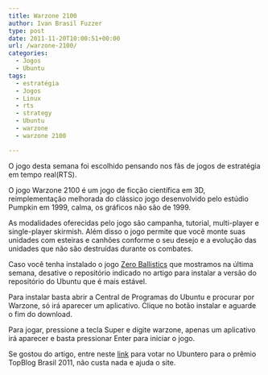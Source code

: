 ```yaml
---
title: Warzone 2100
author: Ivan Brasil Fuzzer
type: post
date: 2011-11-20T10:00:51+00:00
url: /warzone-2100/
categories:
  - Jogos
  - Ubuntu
tags:
  - estratégia
  - Jogos
  - Linux
  - rts
  - strategy
  - Ubuntu
  - warzone
  - warzone 2100

---
```

<p style="text-align: center;">
</p>

O jogo desta semana foi escolhido pensando nos fãs de jogos de estratégia em tempo real(RTS).

O jogo Warzone 2100 é um jogo de ficção científica em 3D, reimplementação melhorada do clássico jogo desenvolvido pelo estúdio Pumpkin em 1999, calma, os gráficos não são de 1999.

As modalidades oferecidas pelo jogo são campanha, tutorial, multi-player e single-player skirmish. Além disso o jogo permite que você monte suas unidades com esteiras e canhões conforme o seu desejo e a evolução das unidades que não são destruídas durante os combates.

Caso você tenha instalado o jogo [Zero Ballistics][1] que mostramos na última semana, desative o repositório indicado no artigo para instalar a versão do repositório do Ubuntu que é mais estável.

Para instalar basta abrir a Central de Programas do Ubuntu e procurar por Warzone, só irá aparecer um aplicativo. Clique no botão instalar e aguarde o fim do download.

Para jogar, pressione a tecla Super e digite warzone, apenas um aplicativo irá aparecer e basta pressionar Enter para iniciar o jogo.

Se gostou do artigo, entre neste [link][2] para votar no Ubuntero para o prêmio TopBlog Brasil 2011, não custa nada e ajuda o site.

 [1]: http://www.ubuntero.com.br/2011/11/jogo-zero-ballistics/
 [2]: http://www.topblog.com.br/2011/index.php?pg=Busca&c_b=20132144